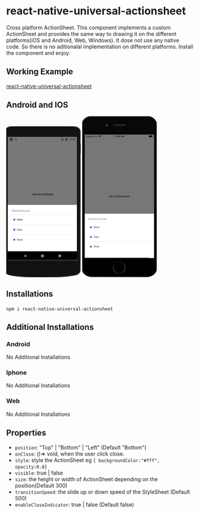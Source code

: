 # react-native-universal-actionsheet
 Cross platform ActionSheet. This component implements a custom ActionSheet and provides the same way to drawing it on the different platforms(iOS and Android, Web, Windows). It dose not use any native code. So there is no aditionalal implementation on different platforms. Install the component and enjoy.
 
 ## Working Example
 [react-native-universal-actionsheet](https://snack.expo.io/@alentoma/react-native-universal-actionsheet)
 
 ## Android and IOS
 <div>
 <img src="https://github.com/AlenToma/react-native-universal-actionsheet/blob/main/images/android.PNG" width="200"/>
 
 
 <img src="https://github.com/AlenToma/react-native-universal-actionsheet/blob/main/images/iphone.PNG" width="200"/>
 </div>
 
 
## Installations

`npm i react-native-universal-actionsheet`

## Additional Installations

### Android
No Additional Installations

### Iphone
No Additional Installations

### Web
No Additional Installations

## Properties
* `position`: "Top" | "Bottom" | "Left" (Default "Bottom")
* `onClose`: ()=> void, when the user click close.
* `style`: style the ActionSheet eg `{ backgroundColor:"#fff", opacity:0.8}`
* `visible`: true | false
* `size`: the height or width of ActionSheet depending on the position(Default 300) 
* `transitionSpeed`: the slide up or down speed of the StyleSheet (Default 500)
* `enableCloseIndicator`: true | false (Default false)
